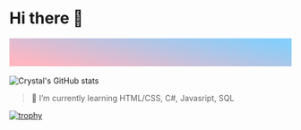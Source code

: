 # Hi there 👋

<img src="background.jpg" height="50" width="2000">

![Crystal's GitHub stats](https://github-readme-stats.vercel.app/api?username=CrystalL9619&show_icons=true&theme=buefy)

<!--
**CrystalL9619/CrystalL9619** is a ✨ _special_ ✨ repository because its `README.md` (this file) appears on your GitHub profile
-->
>🌱 I’m currently learning HTML/CSS, C#, Javasript, SQL

[![trophy](https://github-profile-trophy.vercel.app/CrystalL9619=ryo-ma)](https://github.com/ryo-ma/github-profile-trophy)
